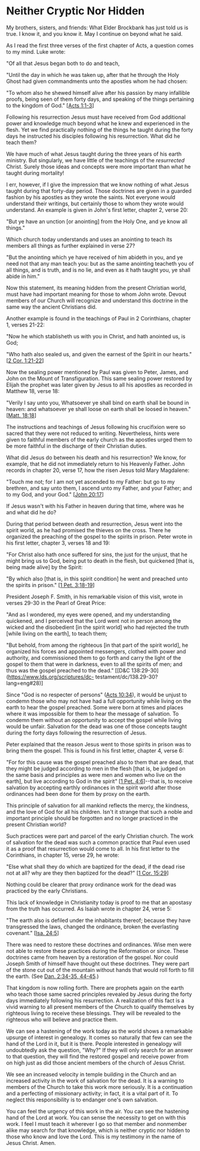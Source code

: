 # Neither Cryptic Nor Hidden

My brothers, sisters, and friends: What Elder Brockbank has just told us is
true. I know it, and you know it. May I continue on beyond what he said.

As I read the first three verses of the first chapter of Acts, a question
comes to my mind. Luke wrote:

"Of all that Jesus began both to do and teach,

"Until the day in which he was taken up, after that he through the Holy Ghost
had given commandments unto the apostles whom he had chosen:

"To whom also he shewed himself alive after his passion by many infallible
proofs, being seen of them forty days, and speaking of the things pertaining
to the kingdom of God." [[Acts
1:1-3](https://www.lds.org/scriptures/nt/acts/1.1-3?lang=eng#0)]

Following his resurrection Jesus must have received from God additional power
and knowledge much beyond what he knew and experienced in the flesh. Yet we
find practically nothing of the things he taught during the forty days he
instructed his disciples following his resurrection. What did he teach them?

We have much of what Jesus taught during the three years of his earth
ministry. But singularly, we have little of the teachings of the _resurrected_
Christ. Surely those ideas and concepts were more important than what he
taught during mortality!

I err, however, if I give the impression that we know nothing of what Jesus
taught during that forty-day period. Those doctrines are given in a guarded
fashion by his apostles as they wrote the saints. Not everyone would
understand their writings, but certainly those to whom they wrote would
understand. An example is given in John's first letter, chapter 2, verse 20:

"But ye have an unction [or anointing] from the Holy One, and ye know all
things."

Which church today understands and uses an anointing to teach its members all
things as further explained in verse 27?

"But the anointing which ye have received of him abideth in you, and ye need
not that any man teach you: but as the same anointing teacheth you of all
things, and is truth, and is no lie, and even as it hath taught you, ye shall
abide in him."

Now this statement, its meaning hidden from the present Christian world, must
have had important meaning for those to whom John wrote. Devout members of our
Church will recognize and understand this doctrine in the same way the ancient
Christians did.

Another example is found in the teachings of Paul in 2 Corinthians, chapter 1,
verses 21-22:

"Now he which stablisheth us with you in Christ, and hath anointed us, is God;

"Who hath also sealed us, and given the earnest of the Spirit in our hearts."
[[2 Cor.
1:21-22](https://www.lds.org/scriptures/nt/2-cor/1.21-22?lang=eng#20)]

Now the sealing power mentioned by Paul was given to Peter, James, and John on
the Mount of Transfiguration. This same sealing power restored by Elijah the
prophet was later given by Jesus to all his apostles as recorded in Matthew
18, verse 18:

"Verily I say unto you, Whatsoever ye shall bind on earth shall be bound in
heaven: and whatsoever ye shall loose on earth shall be loosed in heaven."
[[Matt. 18:18](https://www.lds.org/scriptures/nt/matt/18.18?lang=eng#17)]

The instructions and teachings of Jesus following his crucifixion were so
sacred that they were not reduced to writing. Nevertheless, hints were given
to faithful members of the early church as the apostles urged them to be more
faithful in the discharge of their Christian duties.

What did Jesus do between his death and his resurrection? We know, for
example, that he did not immediately return to his Heavenly Father. John
records in chapter 20, verse 17, how the risen Jesus told Mary Magdalene:

"Touch me not; for I am not yet ascended to my Father: but go to my brethren,
and say unto them, I ascend unto my Father, and your Father; and to my God,
and your God." [[John
20:17](https://www.lds.org/scriptures/nt/john/20.17?lang=eng#16)]

If Jesus wasn't with his Father in heaven during that time, where was he and
what did he do?

During that period between death and resurrection, Jesus went into the spirit
world, as he had promised the thieves on the cross. There he organized the
preaching of the gospel to the spirits in prison. Peter wrote in his first
letter, chapter 3, verses 18 and 19:

"For Christ also hath once suffered for sins, the just for the unjust, that he
might bring us to God, being put to death in the flesh, but quickened [that
is, being made alive] by the Spirit:

"By which also [that is, in this spirit condition] he went and preached unto
the spirits in prison." [[1 Pet.
3:18-19](https://www.lds.org/scriptures/nt/1-pet/3.18-19?lang=eng#17)]

President Joseph F. Smith, in his remarkable vision of this visit, wrote in
verses 29-30 in the Pearl of Great Price:

"And as I wondered, my eyes were opened, and my understanding quickened, and I
perceived that the Lord went not in person among the wicked and the
disobedient [in the spirit world] who had rejected the truth [while living on
the earth], to teach them;

"But behold, from among the righteous [in that part of the spirit world], he
organized his forces and appointed messengers, clothed with power and
authority, and commissioned them to go forth and carry the light of the gospel
to them that were in darkness, even to all the spirits of men; and thus was
the gospel preached to the dead." [[D&amp;C
138:29-30](https://www.lds.org/scriptures/dc-
testament/dc/138.29-30?lang=eng#28)]

Since "God is no respecter of persons" ([Acts
10:34](https://www.lds.org/scriptures/nt/acts/10.34?lang=eng#33)), it would be
unjust to condemn those who may not have had a full opportunity while living
on the earth to hear the gospel preached. Some were born at times and places
where it was impossible for them to hear the message of salvation. To condemn
them without an opportunity to accept the gospel while living would be unfair.
Salvation for the dead was one of those concepts taught during the forty days
following the resurrection of Jesus.

Peter explained that the reason Jesus went to those spirits in prison was to
bring them the gospel. This is found in his first letter, chapter 4, verse 6:

"For for this cause was the gospel preached also to them that are dead, that
they might be judged according to men in the flesh [that is, be judged on the
same basis and principles as were men and women who live on the earth], but
live according to God in the spirit" [[1 Pet.
4:6](https://www.lds.org/scriptures/nt/1-pet/4.6?lang=eng#5)]--that is, to
receive salvation by accepting earthly ordinances in the spirit world after
those ordinances had been done for them by proxy on the earth.

This principle of salvation for all mankind reflects the mercy, the kindness,
and the love of God for all his children. Isn't it strange that such a noble
and important principle should be forgotten and no longer practiced in the
present Christian world?

Such practices were part and parcel of the early Christian church. The work of
salvation for the dead was such a common practice that Paul even used it as a
proof that resurrection would come to all. In his first letter to the
Corinthians, in chapter 15, verse 29, he wrote:

"Else what shall they do which are baptized for the dead, if the dead rise not
at all? why are they then baptized for the dead?" [[1 Cor.
15:29](https://www.lds.org/scriptures/nt/1-cor/15.29?lang=eng#28)]

Nothing could be clearer that proxy ordinance work for the dead was practiced
by the early Christians.

This lack of knowledge in Christianity today is proof to me that an apostasy
from the truth has occurred. As Isaiah wrote in chapter 24, verse 5:

"The earth also is defiled under the inhabitants thereof; because they have
transgressed the laws, changed the ordinance, broken the everlasting
covenant." [[Isa.
24:5](https://www.lds.org/scriptures/ot/isa/24.5?lang=eng#4)]

There was need to restore these doctrines and ordinances. Wise men were not
able to restore these practices during the Reformation or since. These
doctrines came from heaven by a restoration of the gospel. Nor could Joseph
Smith of himself have thought out these doctrines. They were part of the stone
cut out of the mountain without hands that would roll forth to fill the earth.
(See [Dan. 2:34-35,
44-45](https://www.lds.org/scriptures/ot/dan/2.34-35%2C44-45?lang=eng#33).)

That kingdom is now rolling forth. There are prophets again on the earth who
teach those same sacred principles revealed by Jesus during the forty days
immediately following his resurrection. A realization of this fact is a vivid
warning to all present members of the Church to qualify themselves by
righteous living to receive these blessings. They will be revealed to the
righteous who will believe and practice them.

We can see a hastening of the work today as the world shows a remarkable
upsurge of interest in genealogy. It comes so naturally that few can see the
hand of the Lord in it, but it is there. People interested in genealogy will
undoubtedly ask the question, "Why?" If they will only search for an answer to
that question, they will find the restored gospel and receive power from on
high just as did those ancient members of the church of Jesus Christ.

We see an increased velocity in temple building in the Church and an increased
activity in the work of salvation for the dead. It is a warning to members of
the Church to take this work more seriously. It is a continuation and a
perfecting of missionary activity; in fact, it is a vital part of it. To
neglect this responsibility is to endanger one's own salvation.

You can feel the urgency of this work in the air. You can see the hastening
hand of the Lord at work. You can sense the necessity to get on with this
work. I feel I must teach it wherever I go so that member and nonmember alike
may search for that knowledge, which is neither cryptic nor hidden to those
who know and love the Lord. This is my testimony in the name of Jesus Christ.
Amen.

